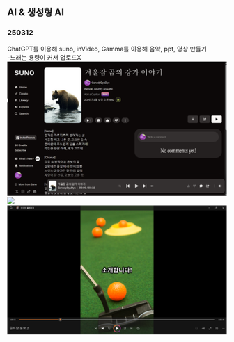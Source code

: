 <h2>AI & 생성형 AI</h2>

<h3>250312</h3>
ChatGPT를 이용해 suno, inVideo, Gamma를 이용해 음악, ppt, 영상 만들기<br>
-노래는 용량이 커서 업로드X
<img src="https://github.com/gomtam/image/blob/main/KakaoTalk_20250314_143902308.png" width="700">
<img src="https://github.com/gomtam/image/blob/main/KakaoTalk_20250314_143939089.png" width="700">
<img src="https://github.com/gomtam/image/blob/main/KakaoTalk_20250314_144021173.png" width="700">
